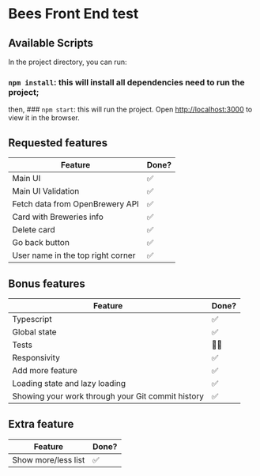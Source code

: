 # Bees Front End test

## Available Scripts

In the project directory, you can run:

### `npm install`: this will install all dependencies need to run the project;

then, ### `npm start`: this will run the project. Open [http://localhost:3000](http://localhost:3000) to view it in the browser.

## Requested features

| Feature | Done? |
| --------          | -------- |
| Main UI    | ✅        |
| Main UI Validation             | ✅        |
| Fetch data from OpenBrewery API             | ✅    |
| Card with Breweries info    | ✅     |
| Delete card     | ✅     |
| Go back button     | ✅     |
| User name in the top right corner     | ✅     |

## Bonus features

| Feature | Done? |
| --------          | -------- |
| Typescript    | ✅        |
| Global state             | ✅        |
| Tests             | 👎🏽    |
| Responsivity    | ✅     |
| Add more feature    | ✅     |
| Loading state and lazy loading | ✅     |
| Showing your work through your Git commit history     | ✅     |

## Extra feature

| Feature | Done? |
| --------          | -------- |
| Show more/less list    | ✅        |



